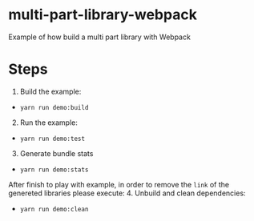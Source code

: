 # multi-part-library-webpack
Example of how build a multi part library with Webpack

# Steps
1. Build the example:
- `yarn run demo:build`

2. Run the example:
- `yarn run demo:test`

3. Generate bundle stats
- `yarn run demo:stats`

After finish to play with example, in order to remove the `link` of the genereted libraries please execute:
4. Unbuild and clean dependencies:
- `yarn run demo:clean`
